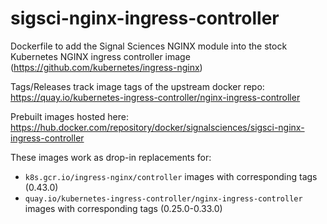 # sigsci-nginx-ingress-controller
Dockerfile to add the Signal Sciences NGINX module into the stock Kubernetes NGINX ingress controller image (https://github.com/kubernetes/ingress-nginx)

Tags/Releases track image tags of the upstream docker repo:
https://quay.io/kubernetes-ingress-controller/nginx-ingress-controller

Prebuilt images hosted here: https://hub.docker.com/repository/docker/signalsciences/sigsci-nginx-ingress-controller

These images work as drop-in replacements for:
* `k8s.gcr.io/ingress-nginx/controller` images with corresponding tags (0.43.0)
* `quay.io/kubernetes-ingress-controller/nginx-ingress-controller` images with corresponding tags (0.25.0-0.33.0)
